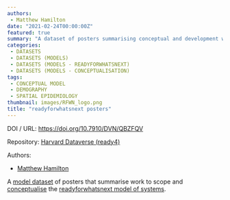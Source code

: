 ```yaml
---
authors:
 - Matthew Hamilton
date: "2021-02-24T00:00:00Z"
featured: true
summary: "A dataset of posters summarising conceptual and development work on the readyforwhatsnext model..."
categories:
 - DATASETS
 - DATASETS (MODELS)
 - DATASETS (MODELS - READYFORWHATSNEXT)
 - DATASETS (MODELS - CONCEPTUALISATION) 
tags:
 - CONCEPTUAL MODEL
 - DEMOGRAPHY
 - SPATIAL EPIDEMIOLOGY
thumbnail: images/RFWN_logo.png
title: "readyforwhatsnext posters"
---
```


DOI / URL: https://doi.org/10.7910/DVN/QBZFQV

Repository: [Harvard Dataverse (ready4)](https://dataverse.harvard.edu/dataverse/ready4)

Authors:
 - [Matthew Hamilton](https://mph-economist.netlify.app/)

A [model dataset](../) of posters that summarise work to scope and  [conceptualise](../../../../categories/datasets-models-conceptualisation) the [readyforwhatsnext model of systems](../../../../project/f_readyforwhatsnext-project/).
